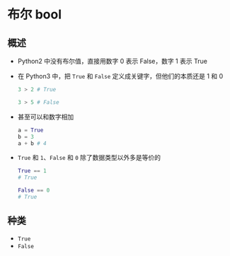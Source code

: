 # 布尔 bool

## 概述

+ Python2 中没有布尔值，直接用数字 0 表示 False，数字 1 表示 True
+ 在 Python3 中，把 `True` 和 `False` 定义成关键字，但他们的本质还是 1 和 0

  ```py
  3 > 2 # True
  ```

  ```py
  3 > 5 # False
  ```

+ 甚至可以和数字相加

  ```py
  a = True
  b = 3
  a + b # 4
  ```

+ `True` 和 `1`、`False` 和 `0` 除了数据类型以外多是等价的

  ```py
  True == 1
  # True

  False == 0
  # True
  ```

## 种类

+ `True`
+ `False`
